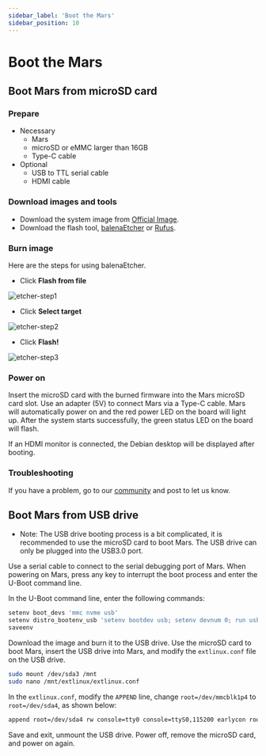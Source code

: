 ```yaml
---
sidebar_label: 'Boot the Mars'
sidebar_position: 10
---
```

# Boot the Mars

## Boot Mars from microSD card

### Prepare

- Necessary
  - Mars
  - microSD or eMMC larger than 16GB
  - Type-C cable
- Optional
  - USB to TTL serial cable
  - HDMI cable

### Download images and tools

- Download the system image from [Official Image](https://milkv.io/docs/mars/getting-started/images#official-image).
- Download the flash tool, [balenaEtcher](https://etcher.balena.io/) or [Rufus](https://rufus.ie/en/).

### Burn image

Here are the steps for using balenaEtcher.

- Click **Flash from file**

![etcher-step1](/docs/duo/etcher-step1.png)

- Click **Select target**

![etcher-step2](/docs/duo/etcher-step2.png)

- Click **Flash!**

![etcher-step3](/docs/duo/etcher-step3.png)

### Power on

Insert the microSD card with the burned firmware into the Mars microSD card slot. Use an adapter (5V) to connect Mars via a Type-C cable. Mars will automatically power on and the red power LED on the board will light up. After the system starts successfully, the green status LED on the board will flash.

If an HDMI monitor is connected, the Debian desktop will be displayed after booting.

### Troubleshooting

If you have a problem, go to our [community](https://community.milkv.io/) and post to let us know.


## Boot Mars from USB drive

* Note: The USB drive booting process is a bit complicated, it is recommended to use the microSD card to boot Mars. The USB drive can only be plugged into the USB3.0 port.

Use a serial cable to connect to the serial debugging port of Mars. When powering on Mars, press any key to interrupt the boot process and enter the U-Boot command line.

In the U-Boot command line, enter the following commands:

```bash
setenv boot_devs 'mmc nvme usb'
setenv distro_bootenv_usb 'setenv bootdev usb; setenv devnum 0; run usb_boot'
saveenv
```

Download the image and burn it to the USB drive. Use the microSD card to boot Mars, insert the USB drive into Mars, and modify the `extlinux.conf` file on the USB drive.

```bash
sudo mount /dev/sda3 /mnt
sudo nano /mnt/extlinux/extlinux.conf
```

In the `extlinux.conf`, modify the `APPEND` line, change `root=/dev/mmcblk1p4` to `root=/dev/sda4`, as shown below:

```bash
append root=/dev/sda4 rw console=tty0 console=ttyS0,115200 earlycon rootwait stmmaceth=chain_mode:1 selinux=0
```

Save and exit, unmount the USB drive. Power off, remove the microSD card, and power on again.

